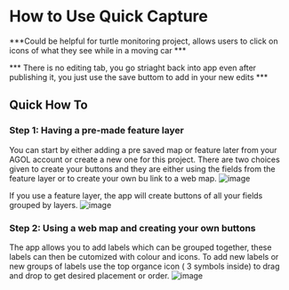 # How to Use Quick Capture 

***Could be helpful for turtle monitoring project, allows users to click on icons of what they see while in a moving car ***

*** There is no editing tab, you go striaght back into app even after publishing it, you just use the save buttom to add in your new edits ***

## Quick How To

### Step 1: Having a pre-made feature layer
You can start by either adding a pre saved map or feature later from your AGOL account or create a new one for this project.
There are two choices given to create your buttons and they are either using the fields from the feature layer or to create your own bu link to a web map.
![image](https://github.com/rylee1999/RGoerlitzTechLog/assets/146375958/1e0821bc-1164-4550-89cc-364222fa02de)


If you use a feature layer, the app will create buttons of all your fields grouped by layers.
![image](https://github.com/rylee1999/RGoerlitzTechLog/assets/146375958/54817c41-0c3a-4c93-80b5-ff0f7261592b)

### Step 2: Using a web map and creating your own buttons
The app allows you to add labels which can be grouped together, these labels can then be cutomized with colour and icons. 
To add new labels or new groups of labels use the top organce icon ( 3 symbols inside) to drag and drop to get desired placement or order.
![image](https://github.com/rylee1999/RGoerlitzTechLog/assets/146375958/db5d71bd-85f2-4b83-af42-597fab0f8fc8)

